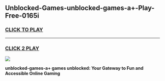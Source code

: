 
## Unblocked-Games-unblocked-games-a+-Play-Free-0165i
<h3>
<a href="https://premium76.site?title=unblocked-games-a+&ref=23A">CLICK TO PLAY</a></h3>
<hr>

<h3>
<a href="https://premium76.site?title=unblocked-games-a+&ref=23A">CLICK 2 PLAY</a>
  
</h3>

<a href="https://premium76.site?title=unblocked-games-a+&ref=23A"><img src="https://clearcache.store/games.png"></a>


**unblocked-games-a+ games unblocked: Your Gateway to Fun and Accessible Online Gaming**
